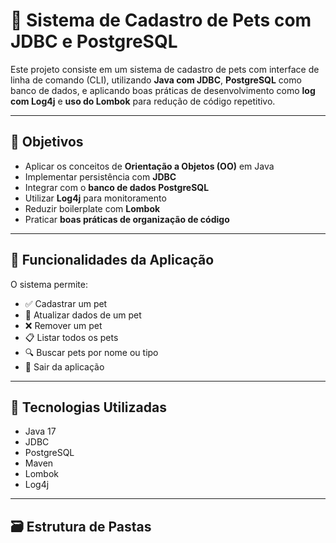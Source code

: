 # 🐾 Sistema de Cadastro de Pets com JDBC e PostgreSQL

Este projeto consiste em um sistema de cadastro de pets com interface de linha de comando (CLI), utilizando **Java com JDBC**, **PostgreSQL** como banco de dados, e aplicando boas práticas de desenvolvimento como **log com Log4j** e **uso do Lombok** para redução de código repetitivo.

---

## 📌 Objetivos

- Aplicar os conceitos de **Orientação a Objetos (OO)** em Java
- Implementar persistência com **JDBC**
- Integrar com o **banco de dados PostgreSQL**
- Utilizar **Log4j** para monitoramento
- Reduzir boilerplate com **Lombok**
- Praticar **boas práticas de organização de código**

---

## 🧪 Funcionalidades da Aplicação

O sistema permite:

- ✅ Cadastrar um pet
- 🔄 Atualizar dados de um pet
- ❌ Remover um pet
- 📋 Listar todos os pets
- 🔍 Buscar pets por nome ou tipo
- 🚪 Sair da aplicação

---

## 🧰 Tecnologias Utilizadas

- Java 17
- JDBC
- PostgreSQL
- Maven
- Lombok
- Log4j

---

## 🗃️ Estrutura de Pastas

